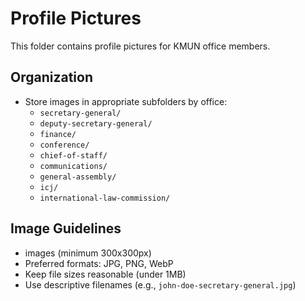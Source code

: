 # Profile Pictures

This folder contains profile pictures for KMUN office members.

## Organization

- Store images in appropriate subfolders by office:
  - `secretary-general/`
  - `deputy-secretary-general/` 
  - `finance/`
  - `conference/`
  - `chief-of-staff/`
  - `communications/`
  - `general-assembly/`
  - `icj/`
  - `international-law-commission/`

## Image Guidelines

- images (minimum 300x300px)
- Preferred formats: JPG, PNG, WebP
- Keep file sizes reasonable (under 1MB)
- Use descriptive filenames (e.g., `john-doe-secretary-general.jpg`)